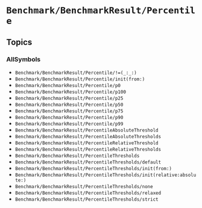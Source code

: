 # ``Benchmark/BenchmarkResult/Percentile``

## Topics

### AllSymbols

- ``Benchmark/BenchmarkResult/Percentile/!=(_:_:)``
- ``Benchmark/BenchmarkResult/Percentile/init(from:)``
- ``Benchmark/BenchmarkResult/Percentile/p0``
- ``Benchmark/BenchmarkResult/Percentile/p100``
- ``Benchmark/BenchmarkResult/Percentile/p25``
- ``Benchmark/BenchmarkResult/Percentile/p50``
- ``Benchmark/BenchmarkResult/Percentile/p75``
- ``Benchmark/BenchmarkResult/Percentile/p90``
- ``Benchmark/BenchmarkResult/Percentile/p99``
- ``Benchmark/BenchmarkResult/PercentileAbsoluteThreshold``
- ``Benchmark/BenchmarkResult/PercentileAbsoluteThresholds``
- ``Benchmark/BenchmarkResult/PercentileRelativeThreshold``
- ``Benchmark/BenchmarkResult/PercentileRelativeThresholds``
- ``Benchmark/BenchmarkResult/PercentileThresholds``
- ``Benchmark/BenchmarkResult/PercentileThresholds/default``
- ``Benchmark/BenchmarkResult/PercentileThresholds/init(from:)``
- ``Benchmark/BenchmarkResult/PercentileThresholds/init(relative:absolute:)``
- ``Benchmark/BenchmarkResult/PercentileThresholds/none``
- ``Benchmark/BenchmarkResult/PercentileThresholds/relaxed``
- ``Benchmark/BenchmarkResult/PercentileThresholds/strict``
